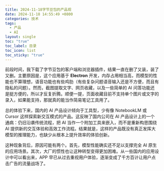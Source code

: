 ```yaml
---
title: 2024-11-18字节豆包的产品观
date: 2024-11-18 14:55:49 +0800
categories: 技术
tags:
  - 产品
  - AI
layout: single
toc: "true"
toc_label: 目录
toc_icon: list
toc_sticky: "true"
---
```

前段时间，我下载了字节豆包的客户端和浏览器插件，结果一直在删了又装，装了又删。主要原因是，这个应用基于 **Electron** 开发，内存占用相当高，而模型的性能也不算理想，语音功能也有些鸡肋（有些复杂问题语音输入还是不方便，而且有隐私的问题）。然而，截图提取文字、网页收藏，以及一些简单的 AI 问答功能还是挺方便的，所以才反复折腾。顺便一提，页面收藏目前不支持单个图片或文字的录入，如果能支持，那就真的能当作简易笔记工具用了。

总的体验下来，国内的 AI 产品设计倾向于工具型，少有像 NotebookLM 或 Cursor 这样探索新交互模式的产品。这反映了国内公司在 AI 产品设计上的一个通病：仍旧沿袭传统流程，把 AI 当作一个附加工具来嵌入，而不是重新构思围绕 AI 提供新的交互体验和高效工作流程。结果就是，这样的产品既没有真正发挥大模型的推理能力，也缺少从根本上提升效率的体验创新。

这种现象背后，原因可能有两个。首先，模型性能确实还不足以支撑完全 AI 原生的应用场景。其次，大厂的惯性也让这种转型变得更加困难。从一些国内的应用设计中可以看出来，APP 早已从过去重视用户体验，逐渐变成了千方百计让用户点击广告的流量战场了。



